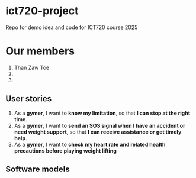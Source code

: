 # ict720-project
Repo for demo idea and code for ICT720 course 2025

# Our members
1. Than Zaw Toe 
2. 
3.

## User stories
1. As a **gymer**, I want to **know my limitation**, so that **I can stop at the right time**.
2. As a  **gymer**, I want to  **send an SOS signal when I have an accident or need weight support**, so that  **I can receive assistance or get timely help**.
3. As a **gymer**, I want to **check my heart rate and related health precautions before playing weight lifting**
## Software models
